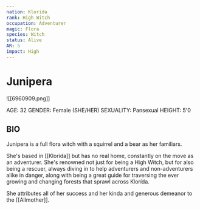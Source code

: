 ```yaml
---
nation: Klorida
rank: High Witch
occupation: Adventurer
magic: Flora
species: Witch
status: Alive
AR: 5
impact: High 
---
```

# Junipera

![[6960909.png]]

AGE: 32
GENDER: Female (SHE/HER)
SEXUALITY: Pansexual
HEIGHT: 5'0
## BIO

Junipera is a full flora witch with a squirrel and a bear as her familiars. 

She's based in [[Klorída]] but has no real home, constantly on the move as an adventurer. She's renowned not just for being a High Witch, but for also being a rescuer, always diving in to help adventurers and non-adventurers alike in danger, along with being a great guide for traversing the ever growing and changing forests that sprawl across Klorída. 

She attributes all of her success and her kinda and generous demeanor to the [[Allmother]]. 